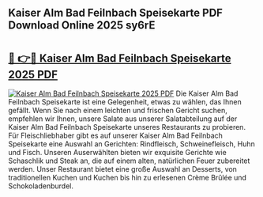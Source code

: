 ## Kaiser Alm Bad Feilnbach Speisekarte PDF Download Online 2025 sy6rE

# <h2><a href="http://gc869mb.nevu.top/?p=Kaiser+Alm+Bad+Feilnbach+Speisekarte">🔗 👉🔴 Kaiser Alm Bad Feilnbach Speisekarte 2025 PDF</a></h2>

[![Kaiser Alm Bad Feilnbach Speisekarte 2025 PDF](https://i.imgur.com/dBaPXMq.png)](http://gc869mb.nevu.top/?p=Kaiser+Alm+Bad+Feilnbach+Speisekarte)
Die Kaiser Alm Bad Feilnbach Speisekarte ist eine Gelegenheit, etwas zu wählen, das Ihnen gefällt. Wenn Sie nach einem leichten und frischen Gericht suchen, empfehlen wir Ihnen, unsere Salate aus unserer Salatabteilung auf der Kaiser Alm Bad Feilnbach Speisekarte unseres Restaurants zu probieren. Für Fleischliebhaber gibt es auf unserer Kaiser Alm Bad Feilnbach Speisekarte eine Auswahl an Gerichten: Rindfleisch, Schweinefleisch, Huhn und Fisch. Unseren Auserwählten bieten wir exquisite Gerichte wie Schaschlik und Steak an, die auf einem alten, natürlichen Feuer zubereitet werden. Unser Restaurant bietet eine große Auswahl an Desserts, von traditionellen Kuchen und Kuchen bis hin zu erlesenen Crème Brûlée und Schokoladenburdel.
